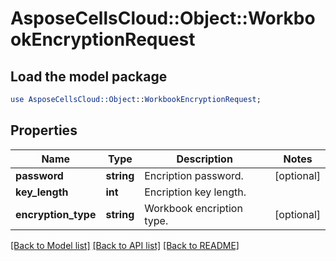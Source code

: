 # AsposeCellsCloud::Object::WorkbookEncryptionRequest

## Load the model package
```perl
use AsposeCellsCloud::Object::WorkbookEncryptionRequest;
```

## Properties
Name | Type | Description | Notes
------------ | ------------- | ------------- | -------------
**password** | **string** | Encription password. | [optional] 
**key_length** | **int** | Encription key length. | 
**encryption_type** | **string** | Workbook encription type. | [optional] 

[[Back to Model list]](../README.md#documentation-for-models) [[Back to API list]](../README.md#documentation-for-api-endpoints) [[Back to README]](../README.md)


